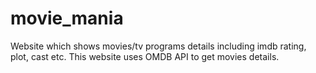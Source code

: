 # movie_mania
Website which shows movies/tv programs details including imdb rating, plot, cast etc. This website uses OMDB API to get movies details.

